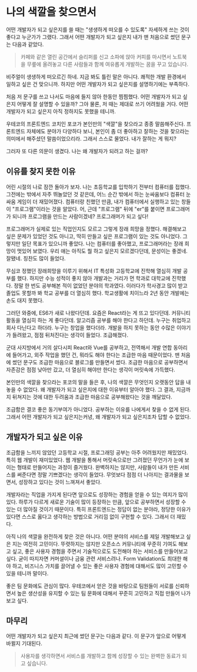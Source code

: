 # 나의 색깔을 찾으면서

어떤 개발자가 되고 싶은지를 쓸 때는 "생생하게 떠오를 수 있도록" 자세하게 쓰는 것이 좋다고 누군가가 그랬다. 그래서 어떤 개발자가 되고 싶은지 내가 맨 처음으로 썼던 문구는 다음과 같았다.

> 카페와 같은 열린 공간에서 슬리퍼를 신고 소파에 앉아 커피를 마시면서 노트북을 무릎에 올려놓고 다른 사람들과 함께 여유롭게 개발하는 꿈을 꾸고 있습니다.


비주얼이 생생하게 떠오르긴 하네. 지금 봐도 틀린 말은 아니다. 쾌적한 개발 환경에서 일하고 싶은 건 맞으니까. 하지만 어떤 개발자가 되고 싶은지를 설명하기에는 부족하다.

처음 저 문구를 쓰고 나서도 마음에 들지 않아 한동안 찜찜했다. 어떤 개발자가 되고 싶은지 어떻게 잘 설명할 수 있을까? 그야 물론, 저 때는 제대로 쓰기 어려웠을 거다. 어떤 개발자가 되고 싶은지 아직 정하지도 못했을 테니까.

우테코의 프론트엔드 코치인 포코가 본인만의 "색깔"을 찾으라고 종종 말씀해주신다. 프론트엔드 자체에도 분야가 다양하다 보니, 본인이 좀 더 좋아하고 잘하는 것을 찾으라는 의미에서 해주셨던 말씀이었으리라. 그래서 스스로 물었다. 내가 잘하는 게 뭐지?

그러자 또 다른 의문이 생겼다. 나는 왜 개발자가 되려고 하는 걸까?

## 이유를 찾지 못한 이유

어린 시절의 나로 잠깐 돌아가 보자. 나는 초등학교를 입학하기 전부터 컴퓨터를 접했다. 그전에는 밖에서 자주 뛰놀았던 것 같은데, 어느 순간 밖에서 하는 눈싸움보다 컴퓨터 눈싸움 게임이 더 재밌어졌다. 컴퓨터랑 친했던 만큼, 내가 컴퓨터에서 실행하고 있는 창들이 "프로그램"이라는 것을 알았다. 어, 근데 "프로그램" 뒤에 "er"를 붙이면 프로그래머가 되니까 프로그램을 만드는 사람이겠네? 프로그래머가 되고 싶다!

프로그래머가 실제로 있는 직업인지도 모르고 그렇게 장래 희망을 정했다. 해결해보고 싶은 문제가 있었던 것도 아니고, 딱히 만들고 싶은 프로그램이 있는 것도 아니었다. 그렇지만 일단 목표가 있으니까 좋았다. 나는 컴퓨터를 좋아했고, 프로그래머라는 장래 희망이 멋있어 보였다. 우리 애는 아직도 뭘 하고 싶은지 모르겠다던데, 문성이는 좋겠네. 잘됐네. 칭찬도 많이 들었다.

무심코 정했던 장래희망을 이루기 위해서 IT 특성화 고등학교에 진학해 열심히 개발 공부를 했다. 하지만 수능 성적이 좋지 않아 개발과는 거리가 먼 학과로 대학교에 진학했다. 정말 한 번도 공부해본 적이 없었던 분야의 학과였다. 이러다가 학사경고 많이 받고 졸업도 못할까 봐 학교 공부를 더 열심히 했다. 학교생활에 치이느라 2년 동안 개발에는 손도 대지 못했다.

그러던 와중에, ES6가 새로 나왔다던데. 요즘은 React라는 게 뜨고 있다던데. 커뮤니티 활동을 열심히 하는 게 좋다던데. 알고리즘 공부를 해야 한다고 하던데. 누구는 취업하고 회사 다닌다고 하더라. 누구는 창업을 했다더라. 개발을 하지 못하는 동안 수많은 이야기가 들려왔고, 점점 뒤처진다는 생각이 들었다. 조급해졌다.

군대 사지방에서 거의 살다시피 React와 Vue를 공부하고, 전역해서 개발 연합 동아리에 들어가고, 외주 작업을 했던 건, 뭐라도 해야 한다는 조급한 마음 때문이었다. 맨 처음에 썼던 문구도 조급한 마음으로 블로그를 만들면서 썼다. 조급한 마음으로 공부하면서 자존감은 점점 낮아만 갔고, 더 열심히 해야만 한다는 생각이 머릿속에 가득했다.

본인만의 색깔을 찾으라는 포코의 말을 들은 후, 나의 색깔은 무엇인지 오랫동안 답을 내놓을 수 없었다. 왜 개발자가 되고 싶은지에 대한 이유부터 알아야 했다. 그 결과, 지금까지 뒤쳐지는 것에 대한 두려움과 조급한 마음으로 공부해왔다는 것을 깨달았다.

조급함은 결코 좋은 동기부여가 아니었다. 공부하는 이유를 나에게서 찾을 수 없게 된다. 그래서 어떤 개발자가 되고 싶은지는커녕, 왜 개발자가 되고 싶은지조차 답할 수 없었다.

## 개발자가 되고 싶은 이유

조급함을 느끼지 않았던 고등학교 시절, 프로그래밍 공부는 아주 어려웠지만 재밌었다. 특히 웹 개발이 재미있었다. 웹 개발을 통해서 머릿속으로만 그려졌던 무언가가 눈에 보이는 형태로 만들어지는 과정이 즐거웠다. 완벽하지는 않지만, 사람들이 내가 만든 서비스를 써준다면 정말 기쁘겠다는 생각이 들었다. 무엇보다 점점 더 나아지는 결과물을 보면서, 성장하고 있다는 것이 느껴져서 좋았다.

개발자라는 직업을 가지게 된다면 앞으로도 성장하는 경험을 얻을 수 있는 여지가 많이 있다. 하루가 다르게 새로운 기술이 많이 등장하는 만큼, 앞으로 공부하면서 성장할 수 있는 더 많아질 것이기 때문이다. 특히 프론트엔드는 정답이 없는 분야라, 정당한 이유가 있다면 스스로 옳다고 생각하는 방법으로 거리낌 없이 구현할 수 있다. 그래서 더 재밌다.

아직 나의 색깔을 완전하게 찾은 것은 아니다. 어떤 분야의 서비스를 제일 개발해보고 싶은 지는 여전히 고민이다. 뚜렷하지는 않지만 오픈소스 커뮤니티에 꾸준히 기여도 해보고 싶고, 좋은 사용자 경험을 주면서 기술적으로도 도전해야 하는 서비스를 만들어보고 싶다. 굳이 따지자면 커머셜이나 금융 관련 서비스려나. Form Validation도 최대한 해야 하고, 비즈니스 가치를 끌어낼 수 있는 좋은 사용자 경험에 대해서도 많이 고민할 수 있을 테니까 말이다.

좋은 팀 문화에도 관심이 많다. 우테코에서 얻은 것을 바탕으로 팀원들이 서로를 신뢰하면서 높은 생산성을 유지할 수 있는 팀 문화에 대해서 꾸준히 고민하고 직접 만들어 나가보고 싶다.

## 마무리

어떤 개발자가 되고 싶은지 최근에 썼던 문구는 다음과 같다. 이 문구가 앞으로 어떻게 바뀔지 기대된다.

> 사용자를 생각하면서 서비스를 개발하고 함께 성장할 수 있는 완벽한 동료가 되고 싶습니다.

